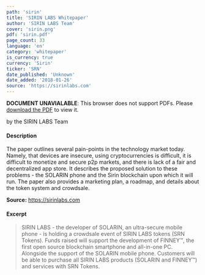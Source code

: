 ```yaml
---
path: 'sirin'
title: 'SIRIN LABS Whitepaper'
author: 'SIRIN LABS Team'
cover: 'sirin.png'
pdf: 'sirin.pdf'
page_count: 33
language: 'en'
category: 'whitepaper'
is_currency: true
currency: 'Sirin'
ticker: 'SRN'
date_published: 'Unknown'
date_added: '2018-01-26'
source: 'https://sirinlabs.com'
---
```


<object class="pdf_embed" data="/assets/pdf/sirin.pdf" type="application/pdf" width="100%" height="100%">
   <p><b>DOCUMENT UNAVIALABLE</b>: This browser does not support PDFs. Please <a href="/assets/pdf/sirin.pdf">download the PDF</a> to view it.</p>
</object>

by the SIRIN LABS Team

#### Description
The paper outlines several pain-points in the technology market today. Namely, that devices are insecure, using cryptocurrencies is difficult, it is difficult to monetize and secure p2p markets, and there is lack of a fair and decentralized app store. It describes the proposed solution to these problems - the SOLARIN phone and the Sirin blockchain upon which it will run. The paper also provides a marketing plan, a roadmap, and details about the token system and crowdsale.

**Source:** https://sirinlabs.com

#### Excerpt
> SIRIN LABS - the developer of SOLARIN, an ultra-secure mobile phone - is holding a crowdsale event of SIRIN LABS tokens (SRN Tokens). Funds raised will support the development of FINNEY™, the first open source blockchain smartphone and all-in-one PC. Alongside the support of the SOLARIN mobile phone. Customers will be able to purchase all SIRIN LABS products (SOLARIN and FINNEY™) and services with SRN Tokens.
